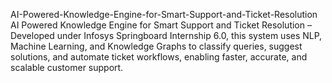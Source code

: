 AI-Powered-Knowledge-Engine-for-Smart-Support-and-Ticket-Resolution
AI Powered Knowledge Engine for Smart Support and Ticket Resolution – Developed under Infosys Springboard Internship 6.0, this system uses NLP, Machine Learning, and Knowledge Graphs to classify queries, suggest solutions, and automate ticket workflows, enabling faster, accurate, and scalable customer support.
